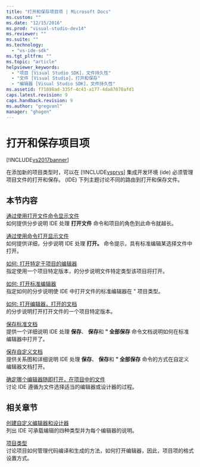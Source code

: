 ```yaml
---
title: "打开和保存项目项 | Microsoft Docs"
ms.custom: ""
ms.date: "12/15/2016"
ms.prod: "visual-studio-dev14"
ms.reviewer: ""
ms.suite: ""
ms.technology: 
  - "vs-ide-sdk"
ms.tgt_pltfrm: ""
ms.topic: "article"
helpviewer_keywords: 
  - "项目 [Visual Studio SDK]，文件持久性"
  - "文件 [Visual Studio]，打开和保存"
  - "编辑器 [Visual Studio SDK]，文件持久性"
ms.assetid: f71898ad-335f-4c43-a177-4da87078afd1
caps.latest.revision: 9
caps.handback.revision: 9
ms.author: "gregvanl"
manager: "ghogen"
---
```

# 打开和保存项目项
[!INCLUDE[vs2017banner](../../code-quality/includes/vs2017banner.md)]

在添加新的项目类型时，可以在 [!INCLUDE[vsprvs](../../code-quality/includes/vsprvs_md.md)] 集成开发环境 \(ide\) 必须管理项目文件的打开和保存。 \(IDE\)  下列主题讨论不同的路由到打开和保存文件。  
  
## 本节内容  
 [通过使用打开文件命令显示文件](../../extensibility/internals/displaying-files-by-using-the-open-file-command.md)  
 如何提供分步说明 IDE 处理 **打开文件** 命令和项目的角色到此命令就越长。  
  
 [通过使用命令打开显示文件](../../extensibility/internals/displaying-files-by-using-the-open-with-command.md)  
 如何提供详细，分步说明 IDE 处理 **打开。** 命令提示，具有标准编辑某选择文件中打开。  
  
 [如何: 打开特定于项目的编辑器](../../extensibility/how-to-open-project-specific-editors.md)  
 指定使用一个项目特定版本，的分步说明文件特定类型该项目将打开。  
  
 [如何: 打开标准编辑器](../../extensibility/how-to-open-standard-editors.md)  
 指定如何的分步说明使 IDE 中打开文件的标准编辑器在 " 项目类型。  
  
 [如何: 打开编辑器，打开的文档](../../extensibility/how-to-open-editors-for-open-documents.md)  
 的分步说明打开打开文件的一个项目特定版本。  
  
 [保存标准文档](../../extensibility/internals/saving-a-standard-document.md)  
 提供一个详细说明 IDE 处理 **保存**、 **保存**和 **" 全部保存** 命令文档说明如何在标准编辑器中打开了。  
  
 [保存自定义文档](../../extensibility/internals/saving-a-custom-document.md)  
 提供关系图和详细说明 IDE 处理 **保存**、 **保存**和 **" 全部保存** 命令的方式在自定义编辑器文档打开。  
  
 [确定哪个编辑器随即打开，在项目中的文件](../../extensibility/internals/determining-which-editor-opens-a-file-in-a-project.md)  
 讨论 IDE 遵循为文件选择适当的编辑器或设计器的过程。  
  
## 相关章节  
 [创建自定义编辑器和设计器](../../extensibility/creating-custom-editors-and-designers.md)  
 列出 IDE 可承载编辑的四种类型并为每个编辑器的说明。  
  
 [项目类型](../../extensibility/internals/project-types.md)  
 讨论项目如何管理代码编译和生成的方法，如何打开编辑器，因此，项目项的格式设置方式。